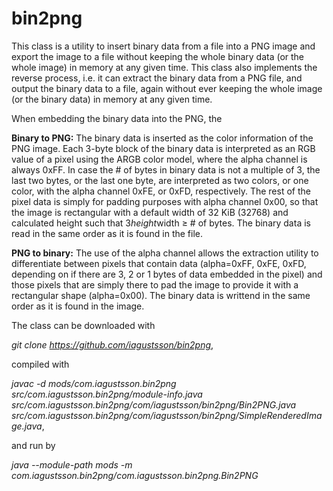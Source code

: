 # bin2png
This class is a utility to insert binary data from a file into a PNG image and export the image to a file without keeping the whole binary data (or the whole image) in memory at any given time. This class also implements the reverse process, i.e. it can extract the binary data from a PNG file, and output the binary data to a file, again without ever keeping the whole image (or the binary data) in memory at any given time. 

When embedding the binary data into the PNG, the 

**Binary to PNG:** The binary data is inserted as the color information of the PNG image. Each 3-byte block of the binary data is interpreted as an RGB value of a pixel using the ARGB color model, where the alpha channel is always 0xFF. In case the # of bytes in binary data is not a multiple of 3, the last two bytes, or the last one byte, are interpreted as two colors, or one color, with the alpha channel 0xFE, or 0xFD, respectively. The rest of the pixel data is simply for padding purposes with alpha channel 0x00, so that the image is rectangular with a default width of 32 KiB (32768) and calculated height such that 3*height*width ≥ # of bytes. The binary data is read in the same order as it is found in the file.

**PNG to binary:** The use of the alpha channel allows the extraction utility to differentiate between pixels that contain data (alpha=0xFF, 0xFE, 0xFD, depending on if there are 3, 2 or 1 bytes of data embedded in the pixel) and those pixels that are simply there to pad the image to provide it with a rectangular shape (alpha=0x00). The binary data is writtend in the same order as it is found in the image.

The class can be downloaded with

_git clone https://github.com/iagustsson/bin2png_,

compiled with

_javac -d mods/com.iagustsson.bin2png src/com.iagustsson.bin2png/module-info.java src/com.iagustsson.bin2png/com/iagustsson/bin2png/Bin2PNG.java src/com.iagustsson.bin2png/com/iagustsson/bin2png/SimpleRenderedImage.java_,

and run by

_java --module-path mods -m com.iagustsson.bin2png/com.iagustsson.bin2png.Bin2PNG_
